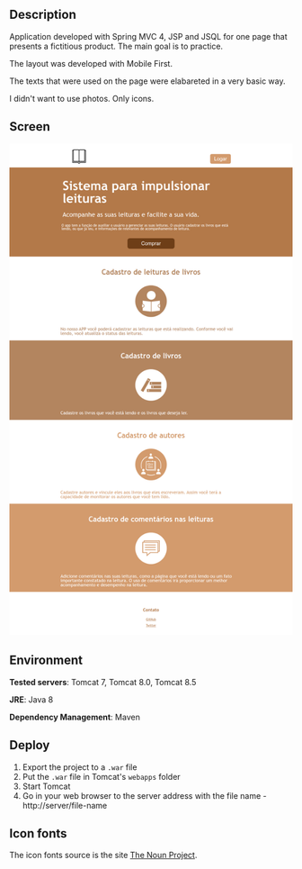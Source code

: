 ## Description

Application developed with Spring MVC 4, JSP and JSQL for one page that presents a fictitious product. The main goal is to practice.

The layout was developed with Mobile First.

The texts that were used on the page were elabareted in a very basic way.

I didn't want to use photos. Only icons.

## Screen

![association graph](src/main/resources/imgs/print-da-tela.png)

## Environment

**Tested servers**: Tomcat 7, Tomcat 8.0,  Tomcat 8.5

**JRE**: Java 8

**Dependency Management**: Maven

## Deploy

1. Export the project to a `.war` file
2. Put the `.war` file in Tomcat's `webapps` folder
3. Start Tomcat
4. Go in your web browser to the server address with the file name - http://server/file-name

## Icon fonts

The icon fonts source is the site [The Noun Project](https://thenounproject.com/).
